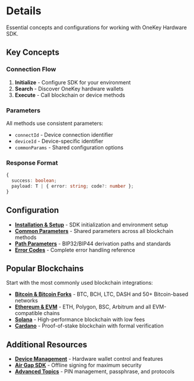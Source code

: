 # Details

Essential concepts and configurations for working with OneKey Hardware SDK.

## Key Concepts

### Connection Flow
1. **Initialize** - Configure SDK for your environment
2. **Search** - Discover OneKey hardware wallets
3. **Execute** - Call blockchain or device methods

### Parameters
All methods use consistent parameters:
- `connectId` - Device connection identifier
- `deviceId` - Device-specific identifier
- `commonParams` - Shared configuration options

### Response Format
```typescript
{
  success: boolean;
  payload: T | { error: string; code?: number };
}
```

## Configuration

- **[Installation & Setup](init.md)** - SDK initialization and environment setup
- **[Common Parameters](common-params.md)** - Shared parameters across all blockchain methods
- **[Path Parameters](path.md)** - BIP32/BIP44 derivation paths and standards
- **[Error Codes](error-code.md)** - Complete error handling reference

## Popular Blockchains

Start with the most commonly used blockchain integrations:

- **[Bitcoin & Bitcoin Forks](btc/README.md)** - BTC, BCH, LTC, DASH and 50+ Bitcoin-based networks
- **[Ethereum & EVM](evm/README.md)** - ETH, Polygon, BSC, Arbitrum and all EVM-compatible chains
- **[Solana](solana/README.md)** - High-performance blockchain with low fees
- **[Cardano](cardano/README.md)** - Proof-of-stake blockchain with formal verification

## Additional Resources

- **[Device Management](../device-api/README.md)** - Hardware wallet control and features
- **[Air Gap SDK](../air-gap-sdk/README.md)** - Offline signing for maximum security
- **[Advanced Topics](../advanced/README.md)** - PIN management, passphrase, and protocols

